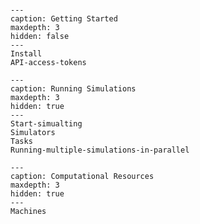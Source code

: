 
```{include} Home.md
```

```{toctree}
---
caption: Getting Started
maxdepth: 3
hidden: false
---
Install
API-access-tokens
```

```{toctree}
---
caption: Running Simulations
maxdepth: 3
hidden: true
---
Start-simualting
Simulators
Tasks
Running-multiple-simulations-in-parallel
```

```{toctree}
---
caption: Computational Resources
maxdepth: 3
hidden: true
---
Machines
```
